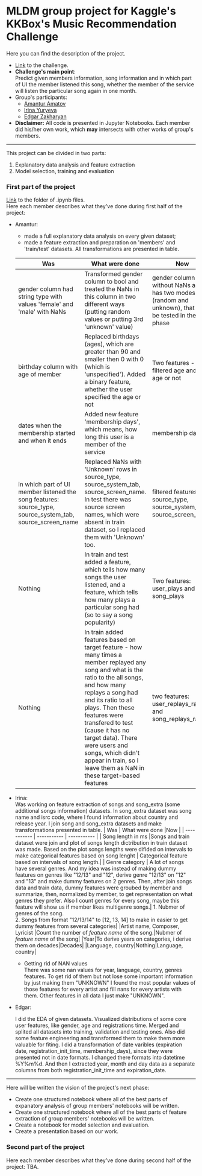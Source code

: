 # MLDM group project for Kaggle's KKBox's Music Recommendation Challenge
Here you can find the description of the project.
- [Link](https://www.kaggle.com/c/kkbox-music-recommendation-challenge) to the challenge.
- **Challenge's main point**:  
  Predict given members information, song information and in which part of UI the member listened this song, whether the member of the service will listen the particular song again in one month.
- Group's participants: 
  - [Amantur Amatov](https://github.com/amanteur)
  - [Irina Yuryeva](https://github.com/upayuryeva) 
  - [Edgar Zakharyan](https://github.com/edgar2597)
- **Disclaimer:** All code is presented in Jupyter Notebooks. Each member did his/her own work, which **may** intersects with other works of group's members.

--------
This project can be divided in two parts:
1) Explanatory data analysis and feature extraction
2) Model selection, training and evaluation

### First part of the project
[Link](https://github.com/amanteur/MLDM_KaggleProject/tree/main/Part1) to the folder of .ipynb files.  
Here each member describes what they've done during first half of the project:
- Amantur:
  - made a full explanatory data analysis on every given dataset;
  - made a feature extraction and preparation on 'members' and 'train/test' datasets. All transformations are presented in table.  
  
  | Was         | What were done       |Now         |  
  | ----------- | ----------- | ----------- |  
  | gender column had string type with values 'female' and 'male' with NaNs | Transformed gender column to bool and treated the NaNs in this column in two different ways (putting random values or putting 3rd 'unknown' value) | gender column without NaNs and has two modes (random and unknown), that will be tested in the next phase |  
  | birthday column with age of member | Replaced birthdays (ages), which are greater than 90 and smaller then 0 with 0 (which is 'unspecified'). Added a binary feature, whether the user specified the age or not | Two features - filtered age and has age or not |  
  | dates when the membership started and when it ends |  Added new feature 'membership days', which means, how long this user is a member of the service | membership days |
  | in which part of UI member listened the song features: source_type, source_system_tab, source_screen_name| Replaced NaNs with 'Unknown' rows in source_type, source_system_tab, source_screen_name. In test there was source screen names, which were absent in train dataset, so I replaced them with 'Unknown' too. | filtered features source_type, source_system_tab, source_screen_name |
  | Nothing | In train and test added a feature, which tells how many songs the user listened, and a feature, which tells how many plays a particular song had (so to say a song popularity) | Two features: user_plays and song_plays | 
  | Nothing | In train added features based on target feature - how many times a member replayed any song and what is the ratio to the all songs, and how many replays a song had and its ratio to all plays. Then these features were transfered to test (cause it has no target data). There were users and songs, which didn't appear in train, so I leave them as NaN in these target-based features | two features: user_replays_ratio and song_replays_ratio |
- Irina: <br>
  Was working on feature extraction of songs and song_extra (some additional songs information) datasets. 
  In song_extra dataset was song name and isrc code, where I found information about country and release year. I join song and song_extra datasets and make transformations presented in table. 
  | Was         | What were done       |Now         |
  | ----------- | ----------- | ----------- |
  | Song length in ms      |Songs and train dataset were join and plot of songs length dictribution in train dataset was made. Based on the plot songs lengths were difided on intervals to make categorical features based on song lenght | Categorical feature based on intervals of song length.|
  | Genre category  | A lot of songs have several genres. And my idea was instead of making dummy features on genres like "12/13" and "12", derive genre "12/13" on "12" and "13" and make dummy faetures on 2 genres. Then, after join songs data and train data, dummy features were groubed by member and summarize, then, normalized by member, to get representation on what genres they prefer. Also I count genres for every song, maybe this feature will show us if member likes multigenre songs.| 1. Nubmer of genres of the song. <br>2. Songs from format "12/13/14" to [12, 13, 14] to make in easier to get dummy features from several categories|
  |Artist name, Composer, Lyricist |Count the number of *feature name* of the song.|Nubmer of *feature name* of the song|
  |Year|To derive years on categories, i derive them on decades|Decades|
  |Language, country|Nothing|Language, country|
  - Getting rid of NAN values <br>
    There was some nan values for year, language, country, genres features. To get rid of them but not lose some important information by just making them "UNKNOWN" I found the most popular values of those features for every artist and fill nans for every artists with them. Other features in all data I just make "UNKNOWN".
- Edgar:

  I did the EDA of given datasets. Visualized distributions of some core user features, like gender, age and registrations time. Merged and splited all datasets into training, validation and testing ones.
  Also did some feature engineering and transformed them to make them more valuable for fiting. I did a transformation of date varibles (expiration date, registration_init_time, membership_days), since they were presented not in date formats. I changed there formats into datetime %Y%m%d. And then 
  I extracted year, month and day data as a separate columns from both registration_init_time and expiration_date.

-------
Here will be written the vision of the project's next phase:
- Create one structured notebook where all of the best parts of expanatory analysis of group members' notebooks will be written.
- Create one structured notebook where all of the best parts of feature extraction of group members' notebooks will be written.
- Create a notebook for model selection and evaluation.
- Create a presentation based on our work.

### Second part of the project
Here each member describes what they've done during second half of the project:
TBA.
